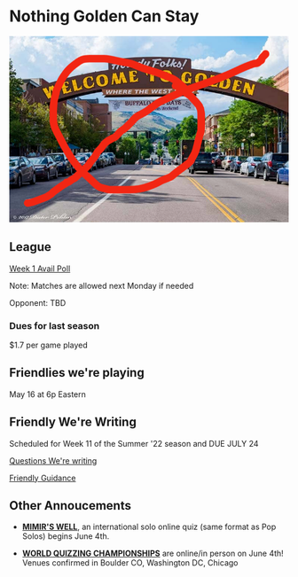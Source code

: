 # Nothing Golden Can Stay

![Image of Golden, CO, where nothing can stay](travel-golden-colorado.png)

## League
[Week 1 Avail Poll](https://www.when2meet.com/?15676173-ryrki)

Note: Matches are allowed next Monday if needed

Opponent: TBD

### Dues for last season
$1.7 per game played

## Friendlies we're playing
May 16 at 6p Eastern

## Friendly We're Writing
Scheduled for Week 11 of the Summer '22 season and DUE JULY 24

[Questions We're writing](https://docs.google.com/spreadsheets/d/1rjFAIZp3KI-GkO0D_L4ANVb0S6nezp9QoC5S6Etj3uI/edit?usp=sharing)

[Friendly Guidance](https://docs.google.com/document/d/1m6y50y3U98cBSoXEoGXT4Nwt-_kcQupFMNcIKZVnaCs/mobilebasic?fbclid=IwAR2mKISWy2Ja-hbksq6ksOHCwuWZ_pWJ4tpWdsTcc7yevKJolvqdoBkRmGg)

## Other Annoucements
- [**MIMIR'S WELL**](https://www.mimirswell.co.uk/), an international solo online quiz (same format as Pop Solos) begins June 4th. 

- [ **WORLD QUIZZING CHAMPIONSHIPS**](http://www.worldquizzing.com/) are online/in person on June 4th! Venues confirmed in Boulder CO, Washington DC, Chicago
